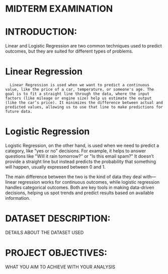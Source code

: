 # MIDTERM EXAMINATION
# INTRODUCTION: 

Linear and Logistic Regression are two common techniques used to predict outcomes, but they are suited for different types of problems.

# Linear Regression
      Linear Regression is used when we want to predict a continuous value, like the price of a car, temperature, or someone's age. The goal is to fit a straight line through the data, where the input factors (like mileage or engine size) help us estimate the output (like the car’s price). It minimizes the difference between actual and predicted values, allowing us to use that line to make predictions for future data.

# Logistic Regression 
Logistic Regression, on the other hand, is used when we need to predict a category, like "yes or no" decisions. For example, it helps to answer questions like "Will it rain tomorrow?" or "Is this email spam?" It doesn’t provide a straight line but instead predicts the probability that something will happen, usually expressed between 0 and 1.

The main difference between the two is the kind of data they deal with—linear regression works for continuous outcomes, while logistic regression handles categorical outcomes. Both are key tools in making data-driven decisions, helping us spot trends and predict results based on available information.

# DATASET DESCRIPTION: 
DETAILS ABOUT THE DATASET USED 

# PROJECT OBJECTIVES: 
WHAT YOU AIM TO ACHIEVE WITH YOUR ANALYSIS

